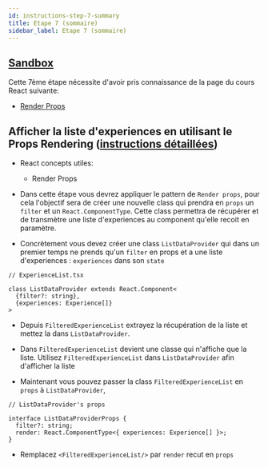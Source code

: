 ```yaml
---
id: instructions-step-7-summary
title: Etape 7 (sommaire)
sidebar_label: Etape 7 (sommaire)
---
```


## [Sandbox](https://codesandbox.io/s/github/reactlab-dev/reactlab/tree/step-7/lab/front)

Cette 7ème étape nécessite d'avoir pris connaissance de la page du cours React suivante:

- [Render Props](../react/react-render-props)

## Afficher la liste d'experiences en utilisant le Props Rendering ([instructions détaillées](./step-7-detailed.md))

- React concepts utiles:

  - Render Props

- Dans cette étape vous devrez appliquer le pattern de `Render props`, pour cela l'objectif sera de créer une nouvelle class qui prendra en `props` un `filter` et un `React.ComponentType`. Cette class permettra de récupérer et de transmètre une liste d'experiences au component qu'elle recoit en paramètre.

- Concrètement vous devez créer une class `ListDataProvider` qui dans un premier temps ne prends qu'un `filter` en props et a une liste d'experiences : `experiences` dans son `state`

```tsx
// ExperienceList.tsx

class ListDataProvider extends React.Component<
  {filter?: string},
  {experiences: Experience[]}
>
```

- Depuis `FilteredExperienceList` extrayez la récupération de la liste et mettez la dans `ListDataProvider`.

- Dans `FilteredExperienceList` devient une classe qui n'affiche que la liste. Utilisez `FilteredExperienceList` dans `ListDataProvider` afin d'afficher la liste

* Maintenant vous pouvez passer la class `FilteredExperienceList` en `props` à `ListDataProvider`,

```tsx
// ListDataProvider's props

interface ListDataProviderProps {
  filter?: string;
  render: React.ComponentType<{ experiences: Experience[] }>;
}
```

- Remplacez `<FilteredExperienceList/>` par `render` recut en `props`
